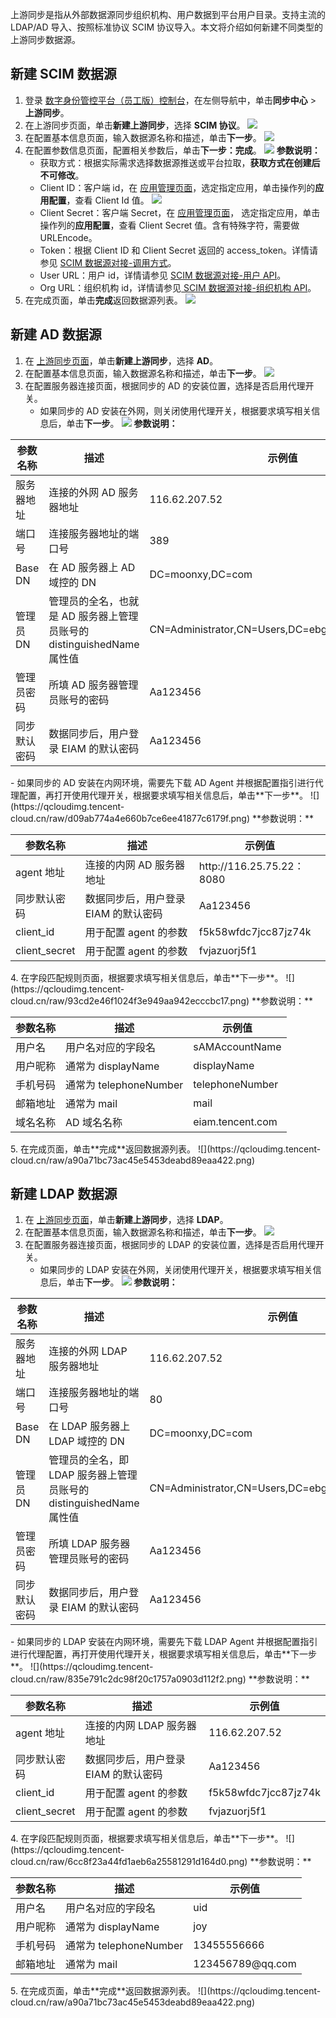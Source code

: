 上游同步是指从外部数据源同步组织机构、用户数据到平台用户目录。支持主流的 LDAP/AD 导入、按照标准协议 SCIM 协议导入。本文将介绍如何新建不同类型的上游同步数据源。


## 新建 SCIM 数据源
1. 登录 [数字身份管控平台（员工版）控制台](https://console.cloud.tencent.com/eiam)，在左侧导航中，单击**同步中心** > **上游同步**。
2. 在上游同步页面，单击**新建上游同步**，选择 **SCIM 协议**。
![](https://qcloudimg.tencent-cloud.cn/raw/c4c332d4667bda01d9a33042e2e96da3.png)
3. 在配置基本信息页面，输入数据源名称和描述，单击**下一步**。
![](https://qcloudimg.tencent-cloud.cn/raw/e4289721b749d542161ec6b126b8f984.png)
4. 在配置参数信息页面，配置相关参数后，单击**下一步：完成**。
![](https://qcloudimg.tencent-cloud.cn/raw/6e27e0528e51e181afebb94ef2adf608.png)
   **参数说明：**
    - 获取方式：根据实际需求选择数据源推送或平台拉取，**获取方式在创建后不可修改**。
    - Client ID：客户端 id，在 [应用管理页面](https://console.cloud.tencent.com/eiam/app-manager)，选定指定应用，单击操作列的**应用配置**，查看 Client Id 值。
![](https://qcloudimg.tencent-cloud.cn/raw/a4b80ae5dc36df98e6dd2915fab56e6c.png)
   - Client Secret：客户端 Secret，在 [应用管理页面](https://console.cloud.tencent.com/eiam/app-manager)， 选定指定应用，单击操作列的**应用配置**，查看 Client Secret 值。含有特殊字符，需要做 URLEncode。
   - Token：根据 Client ID 和 Client Secret 返回的 access_token。详情请参见 [SCIM 数据源对接-调用方式](https://cloud.tencent.com/document/product/1442/68856)。
   - User URL：用户 id，详情请参见 [SCIM 数据源对接-用户 API](https://cloud.tencent.com/document/product/1442/68875)。
   - Org URL：组织机构 id，详情请参见[ SCIM 数据源对接-组织机构 API](https://cloud.tencent.com/document/product/1442/68897)。
5. 在完成页面，单击**完成**返回数据源列表。
![](https://qcloudimg.tencent-cloud.cn/raw/a90a71bc73ac45e5453deabd89eaa422.png)

## 新建 AD 数据源
1. 在 [上游同步页面](https://console.cloud.tencent.com/eiam/sync-center/upstream)，单击**新建上游同步**，选择 **AD**。
2. 在配置基本信息页面，输入数据源名称和描述，单击**下一步**。
![](https://qcloudimg.tencent-cloud.cn/raw/e4289721b749d542161ec6b126b8f984.png)
3. 在配置服务器连接页面，根据同步的 AD 的安装位置，选择是否启用代理开关。
   - 如果同步的 AD 安装在外网，则关闭使用代理开关，根据要求填写相关信息后，单击**下一步**。
![](https://qcloudimg.tencent-cloud.cn/raw/aaf43addc1960e445e6e8532bf687695.png)
     **参数说明：**
<table>
<thead>
<tr>
<th>参数名称</th>
<th>描述</th>
<th>示例值</th>
</tr>
</thead>
<tbody><tr>
<td>服务器地址</td>
<td>连接的外网 AD 服务器地址</td>
<td>116.62.207.52</td>
</tr>
<tr>
<td>端口号</td>
<td>连接服务器地址的端口号</td>
<td>389</td>
</tr>
<tr>
<td>Base DN</td>
<td>在 AD 服务器上 AD 域控的 DN</td>
<td>DC=moonxy,DC=com</td>
</tr>
<tr>
<td>管理员 DN</td>
<td>管理员的全名，也就是 AD 服务器上管理员账号的 distinguishedName 属性值</td>
<td>CN=Administrator,CN=Users,DC=ebg,DC=gtac,DC=com</td>
</tr>
<tr>
<td>管理员密码</td>
<td>所填 AD 服务器管理员账号的密码</td>
<td>Aa123456</td>
</tr>
<tr>
<td>同步默认密码</td>
<td>数据同步后，用户登录 EIAM 的默认密码</td>
<td>Aa123456</td>
</tr>
</tbody></table>
   - 如果同步的 AD 安装在内网环境，需要先下载 AD Agent 并根据配置指引进行代理配置，再打开使用代理开关，根据要求填写相关信息后，单击**下一步**。
![](https://qcloudimg.tencent-cloud.cn/raw/d09ab774a4e660b7ce6ee41877c6179f.png)
     **参数说明：**
<table>
<thead>
<tr>
<th>参数名称</th>
<th>描述</th>
<th>示例值</th>
</tr>
</thead>
<tbody><tr>
<td>agent 地址</td>
<td>连接的内网 AD 服务器地址</td>
<td>http://116.25.75.22：8080</td>
</tr>
<tr>
<td>同步默认密码</td>
<td>数据同步后，用户登录 EIAM 的默认密码</td>
<td>Aa123456</td>
</tr>
<tr>
<td>client_id</td>
<td>用于配置 agent 的参数</td>
<td>f5k58wfdc7jcc87jz74k</td>
</tr>
<tr>
<td>client_secret</td>
<td>用于配置 agent 的参数</td>
<td>fvjazuorj5f1</td>
</tr>
</tbody></table>
4. 在字段匹配规则页面，根据要求填写相关信息后，单击**下一步**。
![](https://qcloudimg.tencent-cloud.cn/raw/93cd2e46f1024f3e949aa942ecccbc17.png)
   **参数说明：**
<table>
<thead>
<tr>
<th>参数名称</th>
<th>描述</th>
<th>示例值</th>
</tr>
</thead>
<tbody><tr>
<td>用户名</td>
<td>用户名对应的字段名</td>
<td>sAMAccountName</td>
</tr>
<tr>
<td>用户昵称</td>
<td>通常为 displayName</td>
<td>displayName</td>
</tr>
<tr>
<td>手机号码</td>
<td>通常为 telephoneNumber</td>
<td>telephoneNumber</td>
</tr>
<tr>
<td>邮箱地址</td>
<td>通常为 mail</td>
<td>mail</td>
</tr>
<tr>
<td>域名名称</td>
<td>AD 域名名称</td>
<td>eiam.tencent.com</td>
</tr>
</tbody></table>
5. 在完成页面，单击**完成**返回数据源列表。
![](https://qcloudimg.tencent-cloud.cn/raw/a90a71bc73ac45e5453deabd89eaa422.png)

## 新建 LDAP 数据源
1. 在 [上游同步页面](https://console.cloud.tencent.com/eiam/sync-center/upstream)，单击**新建上游同步**，选择 **LDAP**。
2. 在配置基本信息页面，输入数据源名称和描述，单击**下一步**。
![](https://qcloudimg.tencent-cloud.cn/raw/e4289721b749d542161ec6b126b8f984.png)
3. 在配置服务器连接页面，根据同步的 LDAP 的安装位置，选择是否启用代理开关。
   - 如果同步的 LDAP 安装在外网，关闭使用代理开关，根据要求填写相关信息后，单击**下一步**。
   ![](https://qcloudimg.tencent-cloud.cn/raw/4bcfc6c53d0a9826b2d003c281dc5a1c.png)
	  **参数说明：**
<table>
<thead>
<tr>
<th>参数名称</th>
<th>描述</th>
<th>示例值</th>
</tr>
</thead>
<tbody><tr>
<td>服务器地址</td>
<td>连接的外网 LDAP 服务器地址</td>
<td>116.62.207.52</td>
</tr>
<tr>
<td>端口号</td>
<td>连接服务器地址的端口号</td>
<td>80</td>
</tr>
<tr>
<td>Base DN</td>
<td>在 LDAP 服务器上 LDAP 域控的 DN</td>
<td>DC=moonxy,DC=com</td>
</tr>
<tr>
<td>管理员DN</td>
<td>管理员的全名，即 LDAP 服务器上管理员账号的 distinguishedName 属性值</td>
<td>CN=Administrator,CN=Users,DC=ebg,DC=gtac,DC=com</td>
</tr>
<tr>
<td>管理员密码</td>
<td>所填 LDAP 服务器管理员账号的密码</td>
<td>Aa123456</td>
</tr>
<tr>
<td>同步默认密码</td>
<td>数据同步后，用户登录 EIAM 的默认密码</td>
<td>Aa123456</td>
</tr>
</tbody></table>
   - 如果同步的 LDAP 安装在内网环境，需要先下载 LDAP Agent 并根据配置指引进行代理配置，再打开使用代理开关，根据要求填写相关信息后，单击**下一步**。
![](https://qcloudimg.tencent-cloud.cn/raw/835e791c2dc98f20c1757a0903d112f2.png)
     **参数说明：**
<table>
<thead>
<tr>
<th>参数名称</th>
<th>描述</th>
<th>示例值</th>
</tr>
</thead>
<tbody><tr>
<td>agent 地址</td>
<td>连接的内网 LDAP 服务器地址</td>
<td>116.62.207.52</td>
</tr>
<tr>
<td>同步默认密码</td>
<td>数据同步后，用户登录 EIAM 的默认密码</td>
<td>Aa123456</td>
</tr>
<tr>
<td>client_id</td>
<td>用于配置 agent 的参数</td>
<td>f5k58wfdc7jcc87jz74k</td>
</tr>
<tr>
<td>client_secret</td>
<td>用于配置 agent 的参数</td>
<td>fvjazuorj5f1</td>
</tr>
</tbody></table>
4. 在字段匹配规则页面，根据要求填写相关信息后，单击**下一步**。
![](https://qcloudimg.tencent-cloud.cn/raw/6cc8f23a44fd1aeb6a25581291d164d0.png)
    **参数说明：**
<table>
<thead>
<tr>
<th>参数名称</th>
<th>描述</th>
<th>示例值</th>
</tr>
</thead>
<tbody><tr>
<td>用户名</td>
<td>用户名对应的字段名</td>
<td>uid</td>
</tr>
<tr>
<td>用户昵称</td>
<td>通常为 displayName</td>
<td>joy</td>
</tr>
<tr>
<td>手机号码</td>
<td>通常为 telephoneNumber</td>
<td>13455556666</td>
</tr>
<tr>
<td>邮箱地址</td>
<td>通常为 mail</td>
<td>123456789@qq.com</td>
</tr>
</tbody></table>
5. 在完成页面，单击**完成**返回数据源列表。
![](https://qcloudimg.tencent-cloud.cn/raw/a90a71bc73ac45e5453deabd89eaa422.png)
